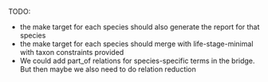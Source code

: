 TODO:
* the make target for each species should also generate the report for that species
* the make target for each species should merge with life-stage-minimal with taxon constraints provided 
* We could add part_of relations for species-specific terms in the bridge. But then maybe we also need to do relation reduction
